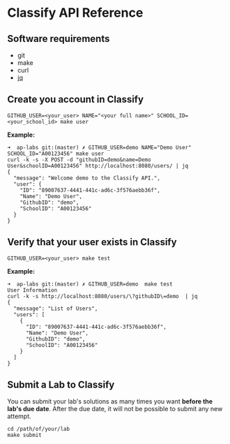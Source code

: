 Classify API Reference
======================

## Software requirements

- git
- make
- curl
- [jq](https://stedolan.github.io/jq/download/)


Create you account in Classify
------------------------------
```
GITHUB_USER=<your_user> NAME="<your full name>" SCHOOL_ID=<your_school_id> make user
```

**Example:**
```
➜  ap-labs git:(master) ✗ GITHUB_USER=demo NAME="Demo User" SCHOOL_ID="A00123456" make user
curl -k -s -X POST -d "githubID=demo&name=Demo User&schoolID=A00123456" http://localhost:8080/users/ | jq
{
  "message": "Welcome demo to the Classify API.",
  "user": {
    "ID": "89007637-4441-441c-ad6c-3f576aebb36f",
    "Name": "Demo User",
    "GithubID": "demo",
    "SchoolID": "A00123456"
  }
}
```

Verify that your user exists in Classify
----------------------------------------
```
GITHUB_USER=<your_user> make test
```

**Example:**
```
➜  ap-labs git:(master) ✗ GITHUB_USER=demo  make test
User Information
curl -k -s http://localhost:8080/users/\?githubID\=demo  | jq
{
  "message": "List of Users",
  "users": [
    {
      "ID": "89007637-4441-441c-ad6c-3f576aebb36f",
      "Name": "Demo User",
      "GithubID": "demo",
      "SchoolID": "A00123456"
    }
  ]
}
```

Submit a Lab to Classify
------------------------
You can submit your lab's solutions as many times you want **before the lab's due date**. After the due date, it will not be possible to submit any new attempt.
```
cd /path/of/your/lab
make submit
```
